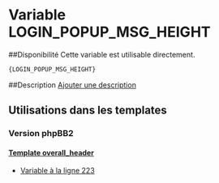 # Variable LOGIN_POPUP_MSG_HEIGHT

##Disponibilité
Cette variable est utilisable directement.

```html
{LOGIN_POPUP_MSG_HEIGHT}
```

##Description
[Ajouter une description](https://fa-tvars.appspot.com/var/LOGIN_POPUP_MSG_HEIGHT)

## Utilisations dans les templates

### Version phpBB2

#### [Template overall_header](subsilver/overall_header.md#readme)
* [Variable &agrave; la ligne 223](../subsilver/overall_header.tpl#L223)